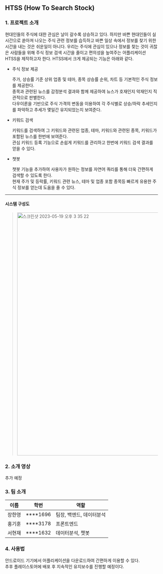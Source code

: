 ## HTSS (How To Search Stock)

### 1. 프로젝트 소개

현대인들의 주식에 대한 관심은 날이 갈수록 상승하고 있다. 하지만 바쁜 현대인들이 실시간으로 쏟아져 나오는 주식 관련 정보를 습득하고 바쁜 일상 속에서 정보를 찾기 위한 시간을 내는 것은 쉬운일이 아니다. 우리는 주식에 관심이 있으나 정보를 찾는 것이 귀찮은 사람들을 위해 주식 정보 검색 시간을 줄이고 편의성을 높여주는 어플리케이션 HTSS을 제작하고자 한다. HTSS에서 크게 제공되는 기능은 아래와 같다.

- 주식 정보 제공

  
  주가, 상승률 기준 상위 업종 및 테마, 종목 상승률 순위, 차트 등 기본적인 주식 정보를 제공한다.  
  종목과 관련된 뉴스를 감정분석 결과와 함께 제공하여 뉴스가 호재인지 악재인지 직관적으로 판별한다.  
  다우이론을 기반으로 주식 가격의 변동을 이용하여 각 주식별로 상승/하락 추세인지를 파악하고 추세가 몇일간 유지되었는지 보여준다.
  
- 키워드 검색

  키워드를 검색하여 그 키워드와 관련된 업종, 테마, 키워드와 관련된 종목, 키워드가 포함된 뉴스를 한번에 보여준다.  
  관심 키워드 등록 기능으로 손쉽게 키워드를 관리하고 한번에 키워드 검색 결과를 얻을 수 있다.

- 챗봇

  챗봇 기능을 추가하여 사용자가 원하는 정보를 자연어 쿼리를 통해 더욱 간편하게 검색할 수 있도록 한다.   
  현재 주가 및 등락률, 키워드 관련 뉴스, 테마 및 업종 포함 종목등 빠르게 유용한 주식 정보를 얻는데 도움을 줄 수 있다. 

---
#### 시스템 구성도 

> <img alt="스크린샷 2023-05-19 오후 3 35 22" width="800" src="https://user-images.githubusercontent.com/28581494/239457383-abf7b783-5aea-41a7-a2d6-0063d069528e.png">



### 2. 소개 영상

추가 예정

### 3. 팀 소개

| 이름 | 학번 | 역할 |
| --- | --- | --- |
| 장한영 | ****1696 | 팀장, 백엔드, 데이터분석 |
| 홍기훈 | ****3178 | 프론트엔드  |
| 서현재 | ****1632 | 데이터분석, 챗봇 |

### 4. 사용법

안드로이드 기기에서 어플리케이션을 다운로드하여 간편하게 이용할 수 있다.  
추후 플레이스토어에 배포 후 지속적인 유지보수를 진행할 예정이다.
